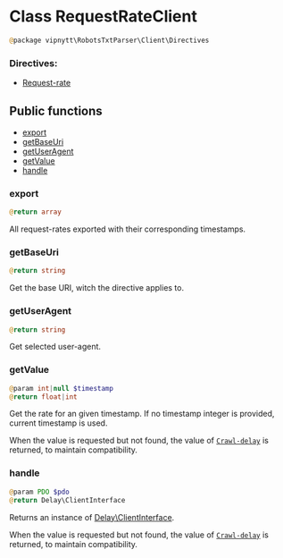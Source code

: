 # Class RequestRateClient
```php
@package vipnytt\RobotsTxtParser\Client\Directives
```

### Directives:
- [Request-rate](../Directives.md#request-rate)

## Public functions
- [export](#export)
- [getBaseUri](#getbaseuri)
- [getUserAgent](#getuseragent)
- [getValue](#getvalue)
- [handle](#handle)

### export
```php
@return array
```
All request-rates exported with their corresponding timestamps.

### getBaseUri
```php
@return string
```
Get the base URI, witch the directive applies to.

### getUserAgent
```php
@return string
```
Get selected user-agent.

### getValue
```php
@param int|null $timestamp
@return float|int
```
Get the rate for an given timestamp. If no timestamp integer is provided, current timestamp is used.

When the value is requested but not found, the value of [``Crawl-delay``](../Directives.md#crawl-delay) is returned, to maintain compatibility.

### handle
```php
@param PDO $pdo
@return Delay\ClientInterface
```
Returns an instance of [Delay\ClientInterface](DelayInterface.md).

When the value is requested but not found, the value of [``Crawl-delay``](../Directives.md#crawl-delay) is returned, to maintain compatibility.
